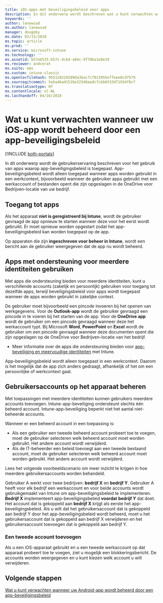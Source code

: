 ```yaml
---
title: iOS-apps met beveiligingsbeleid voor apps
description: In dit onderwerp wordt beschreven wat u kunt verwachten wanneer uw iOS-app wordt beheerd door een app-beveiligingsbeleid.
keywords: ''
author: lenewsad
ms.author: lanewsad
manager: dougeby
ms.date: 02/15/2018
ms.topic: article
ms.prod: ''
ms.service: microsoft-intune
ms.technology: ''
ms.assetid: b57e6525-b57c-4cb4-a84c-9f70ba1e8e19
ms.reviewer: andcerat
ms.suite: ems
ms.custom: intune-classic
ms.openlocfilehash: 955120228289da3bac7cf013955effeee0cd7579
ms.sourcegitcommit: 5eba4bad151be32346aedc7cbb0333d71934f8cf
ms.translationtype: HT
ms.contentlocale: nl-NL
ms.lasthandoff: 04/16/2018
---
```

# <a name="what-to-expect-when-your-ios-app-is-managed-by-app-protection-policies"></a>Wat u kunt verwachten wanneer uw iOS-app wordt beheerd door een app-beveiligingsbeleid

[!INCLUDE [both-portals](./includes/note-for-both-portals.md)]

 In dit onderwerp wordt de gebruikerservaring beschreven voor het gebruik van apps waarop app-beveiligingsbeleid is toegepast. App-beveiligingsbeleid wordt alleen toegepast wanneer apps worden gebruikt in een werkcontext, bijvoorbeeld wanneer de gebruiker apps gebruikt met een werkaccount of bestanden opent die zijn opgeslagen in de OneDrive voor Bedrijven-locatie van uw bedrijf.

##  <a name="access-apps"></a>Toegang tot apps

Als het apparaat **niet is geregistreerd bij Intune**, wordt de gebruiker gevraagd de app opnieuw te starten wanneer deze voor het eerst wordt gebruikt. Er moet opnieuw worden opgestart zodat het app-beveiligingsbeleid kan worden toegepast op de app.

<!--- The following screenshot from the Skype app illustrates this restart request: --->


<!---  ![Screenshot of the iOS device showing PIN prompt](../media/appmanagement/iOS_AppPINPrompt.png) --->

Op apparaten die zijn **ingeschreven voor beheer in Intune**, wordt een bericht aan de gebruiker weergegeven dat de app nu wordt beheerd.

##  <a name="use-apps-with-multi-identity-support"></a>Apps met ondersteuning voor meerdere identiteiten gebruiken

Met apps die ondersteuning bieden voor meerdere identiteiten, kunt u verschillende accounts (zakelijk en persoonlijk) gebruiken voor toegang tot dezelfde apps, terwijl beveiligingsbeleid voor apps wordt toegepast wanneer de apps worden gebruikt in zakelijke context.  

De gebruiker moet bijvoorbeeld een pincode invoeren bij het openen van werkgegevens. Voor de **Outlook-app** wordt de gebruiker gevraagd een pincode in te voeren bij het starten van de app. Voor de **OneDrive app** wordt de gebruiker om een pincode gevraagd wanneer deze het werkaccount typt.  Bij Microsoft **Word**, **PowerPoint** en **Excel** wordt de gebruiker om een pincode gevraagd wanneer deze documenten opent die zijn opgeslagen op de OneDrive voor Bedrijven-locatie van het bedrijf.

- Meer informatie over de apps die ondersteuning bieden voor [app-beveiliging en meervoudige identiteiten](https://www.microsoft.com/cloud-platform/microsoft-intune-apps) met Intune.

App-beveiligingsbeleid wordt alleen toegepast in een werkcontext. Daarom is het mogelijk dat de app zich anders gedraagt, afhankelijk of het om een persoonlijke of werkcontext gaat.

##  <a name="manage-user-accounts-on-the-device"></a>Gebruikersaccounts op het apparaat beheren

Met toepassingen met meerdere identiteiten kunnen gebruikers meerdere accounts toevoegen.  Intune-app-beveiliging ondersteunt slechts één beheerd account.  Intune-app-beveiliging beperkt niet het aantal niet-beheerde accounts.

Wanneer er een beheerd account in een toepassing is:
*   Als een gebruiker een tweede beheerd account probeert toe te voegen, moet de gebruiker selecteren welk beheerd account moet worden gebruikt.  Het andere account wordt verwijderd.
*   Als de IT-beheerder een beleid toevoegt aan een tweede bestaand account, moet de gebruiker selecteren welk beheerd account moet worden gebruikt.  Het andere account wordt verwijderd.

Lees het volgende voorbeeldscenario om meer inzicht te krijgen in hoe meerdere gebruikersaccounts worden behandeld.

Gebruiker A werkt voor twee bedrijven: **bedrijf X** en **bedrijf Y**. Gebruiker A heeft voor elk bedrijf een werkaccount en voor beide accounts wordt gebruikgemaakt van Intune om app-beveiligingsbeleid te implementeren. **Bedrijf X** implementeert app-beveiligingsbeleid **voordat** **bedrijf Y** dat doet. Het account dat is gekoppeld aan **bedrijf X** krijgt als eerste het app-beveiligingsbeleid. Als u wilt dat het gebruikersaccount dat is gekoppeld aan bedrijf Y door het app-beveiligingsbeleid wordt beheerd, moet u het gebruikersaccount dat is gekoppeld aan bedrijf X verwijderen en het gebruikersaccount toevoegen dat is gekoppeld aan bedrijf Y.

### <a name="add-a-second-account"></a>Een tweede account toevoegen

Als u een iOS-apparaat gebruikt en u een tweede werkaccount op dat apparaat probeert toe te voegen, ziet u mogelijk een blokkeringsbericht. De accounts worden weergegeven en u kunt kiezen welk account u wilt verwijderen.

## <a name="next-steps"></a>Volgende stappen
[Wat u kunt verwachten wanneer uw Android-app wordt beheerd door een app-beveiligingsbeleid](end-user-mam-apps-android.md)
